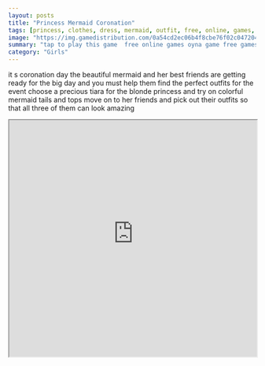 ```yaml
---
layout: posts
title: "Princess Mermaid Coronation"
tags: [princess, clothes, dress, mermaid, outfit, free, online, games, oyna, game, free, games, play, play, games]
image: "https://img.gamedistribution.com/0a54cd2ec06b4f8cbe76f02c0472041a.jpg"
summary: "tap to play this game  free online games oyna game free games play play games"
category: "Girls"
---
```


it s coronation day the beautiful mermaid and her best friends are getting ready for the big day and you must help them find the perfect outfits for the event choose a precious tiara for the blonde princess and try on colorful mermaid tails and tops move on to her friends and pick out their outfits so that all three of them can look amazing

<iframe width="100%" height="480px;" src="https://html5.gamedistribution.com/0a54cd2ec06b4f8cbe76f02c0472041a/"></iframe>